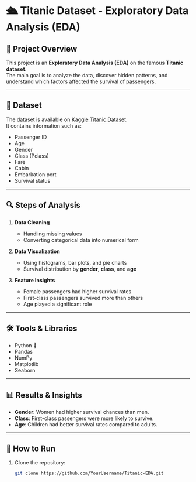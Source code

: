 # 🛳️ Titanic Dataset - Exploratory Data Analysis (EDA)

## 📌 Project Overview
This project is an **Exploratory Data Analysis (EDA)** on the famous **Titanic dataset**.  
The main goal is to analyze the data, discover hidden patterns, and understand which factors affected the survival of passengers.  

---

## 📂 Dataset
The dataset is available on [Kaggle Titanic Dataset](https://www.kaggle.com/c/titanic).  
It contains information such as:
- Passenger ID
- Age
- Gender
- Class (Pclass)
- Fare
- Cabin
- Embarkation port
- Survival status

---

## 🔍 Steps of Analysis
1. **Data Cleaning**  
   - Handling missing values  
   - Converting categorical data into numerical form  

2. **Data Visualization**  
   - Using histograms, bar plots, and pie charts  
   - Survival distribution by **gender**, **class**, and **age**  

3. **Feature Insights**  
   - Female passengers had higher survival rates  
   - First-class passengers survived more than others  
   - Age played a significant role  

---

## 🛠️ Tools & Libraries
- Python 🐍
- Pandas
- NumPy
- Matplotlib
- Seaborn

---

## 📊 Results & Insights
- **Gender**: Women had higher survival chances than men.  
- **Class**: First-class passengers were more likely to survive.  
- **Age**: Children had better survival rates compared to adults.  

---

## 🚀 How to Run
1. Clone the repository:
   ```bash
   git clone https://github.com/YourUsername/Titanic-EDA.git

